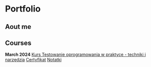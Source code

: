 # Portfolio

## Aout me


## Courses
**March 2024**
[Kurs Testowanie oprogramowania w praktyce - techniki i narzędzia](https://strefakursow.pl/product/show/1607
)
[Certyfikat](https://platforma.strefakursow.pl/p/certificate/hash/logq76ac5z4w8gss0sswgcg4g48k08o)
[Notatki](url)

